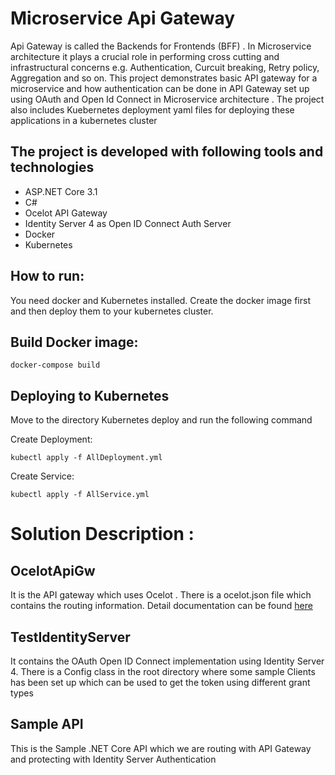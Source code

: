 # Microservice Api Gateway

Api Gateway is called the Backends for Frontends (BFF) . In Microservice architecture it plays a crucial role in performing cross cutting and infrastructural concerns e.g. Authentication, Curcuit breaking, Retry policy, Aggregation and so on. This project demonstrates basic API gateway for a microservice and how authentication can be done in API Gateway set up using OAuth and Open Id Connect in Microservice architecture . The project also includes Kuebernetes deployment yaml files for deploying these applications in a kubernetes cluster

## The project is developed with following tools and technologies

- ASP.NET Core 3.1
- C#
- Ocelot API Gateway
- Identity Server 4 as Open ID Connect Auth Server
- Docker
- Kubernetes

## How to run:

You need docker and Kubernetes installed.
Create the docker image first and then deploy them to your kubernetes cluster.

## Build Docker image:

`docker-compose build`

## Deploying to Kubernetes

Move to the directory Kubernetes deploy and run the following command <br/>

Create Deployment:

`kubectl apply -f AllDeployment.yml` <br/>

Create Service: <br/>

`kubectl apply -f AllService.yml`

# Solution Description :

## OcelotApiGw

It is the API gateway which uses Ocelot . There is a ocelot.json file which contains the routing information. Detail documentation can be found [here](https://ocelot.readthedocs.io/en/latest/introduction/gettingstarted.html)

## TestIdentityServer

It contains the OAuth Open ID Connect implementation using Identity Server 4. There is a Config class in the root directory where some sample Clients has been set up which can be used to get the token using different grant types

## Sample API

This is the Sample .NET Core API which we are routing with API Gateway and protecting with Identity Server Authentication
